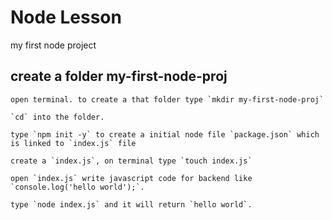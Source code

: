 # Node Lesson
my first node project

## create a folder my-first-node-proj

    open terminal. to create a that folder type `mkdir my-first-node-proj`

    `cd` into the folder.

    type `npm init -y` to create a initial node file `package.json` which is linked to `index.js` file

    create a `index.js`, on terminal type `touch index.js`

    open `index.js` write javascript code for backend like `console.log('hello world');`.

    type `node index.js` and it will return `hello world`.